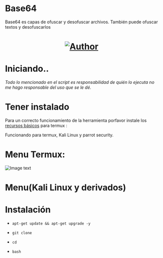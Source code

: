 # Base64
Base64 es capas de ofuscar y desofuscar archivos. También puede ofuscar textos y desofuscarlos
 
<h1 align="center"><a href="https://github.com/piratainformatico2"><img title="Author" src="https://img.shields.io/badge/Author-⍣᭕ᬁ᭖sharkcode᭖᭕ᬁ⍣-svg?style=for-the-badge&logo=github"></a></h1>

# Iniciando..
_Todo lo mencionado en el script es responsabilidad de quién lo ejecuta no me hago responsable del uso que se le dé._

# Tener instalado

Para un correcto funcionamiento de la herramienta porfavor instale los [recursos básicos](https://github.com/Juliocj7/UtilsCj7) para termux :

Funcionando para termux, Kali Linux y parrot security.

# Menu Termux:
![Image text](https://github.com/piratainformatico2/Base64/blob/main/Images/Screenshot_20210916-153423.png)

# Menu(Kali Linux y derivados)

# Instalación

* ` apt-get update && apt-get upgrade -y `

* ` git clone `
* ` cd `
* ` bash `
